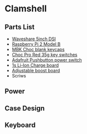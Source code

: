 # Clamshell

## Parts List
* [Waveshare 5inch DSI](https://www.amazon.com/gp/product/B0BWN8MKQL/)
* [Raspberry Pi 2 Model B](https://www.raspberrypi.com/products/raspberry-pi-2-model-b/)
* [MBK Choc blank keycaps](https://www.littlekeyboards.com/collections/keycaps/products/mbk-choc-low-profile-keycaps)
* [Choc Pro Red 35g key switches](https://www.littlekeyboards.com/collections/keyboard-switches/products/kailh-choc-pro-low-profile-switches?variant=32328459681859)
* [Adafruit Pushbutton power switch](https://www.adafruit.com/product/1400)
* [1s Li-Ion Charge board]()
* [Adjustable boost board]()
* Scriws

## Power 

## Case Design

## Keyboard

